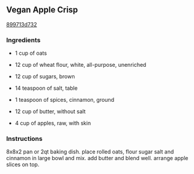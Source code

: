 ## Vegan Apple Crisp

[899713d732](http://www.food.com/recipe/vegan-apple-crisp-238052)

### Ingredients

 - 1 cup of oats

 - 12 cup of wheat flour, white, all-purpose, unenriched

 - 12 cup of sugars, brown

 - 14 teaspoon of salt, table

 - 1 teaspoon of spices, cinnamon, ground

 - 12 cup of butter, without salt

 - 4 cup of apples, raw, with skin

### Instructions

8x8x2 pan or 2qt baking dish. place rolled oats, flour sugar salt and cinnamon in large bowl and mix. add butter and blend well. arrange apple slices on top.